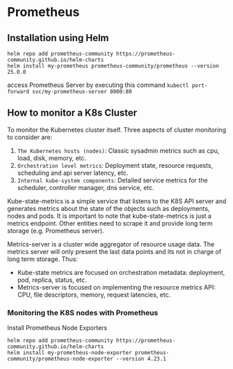 # Prometheus 
## Installation using Helm
```shell
helm repo add prometheus-community https://prometheus-community.github.io/helm-charts
helm install my-prometheus prometheus-community/prometheus --version 25.0.0
```
access Prometheus Server by executing this command `kubectl port-forward svc/my-prometheus-server 8000:80`

## How to monitor a K8s Cluster

To monitor the Kubernetes cluster itself. Three aspects of cluster monitoring to consider are:

1. `The Kubernetes hosts (nodes)`: Classic sysadmin metrics such as cpu, load, disk, memory, etc.
2. `Orchestration level metrics`: Deployment state, resource requests, scheduling and api server latency, etc.
3. `Internal kube-system components`: Detailed service metrics for the scheduler, controller manager, dns service, etc.

Kube-state-metrics is a simple service that listens to the K8S API server and generates metrics about the state of the objects
such  as deployments, nodes and pods. It is important to note that kube-state-metrics is just a metrics endpoint. Other
entities need to scrape it and provide long term storage (e.g. Prometheus server).

Metrics-server is a cluster wide aggregator of resource usage data. The metrics server will only present the last data points
and its not in charge of long term storage.
Thus:
+ Kube-state metrics are focused on orchestration metadata: deployment, pod, replica, status, etc.
+ Metrics-server is focused on implementing the resource metrics API: CPU, file descriptors, memory, request latencies, etc.

### Monitoring the K8S nodes with Prometheus
Install Prometheus Node Exporters

```shell
helm repo add prometheus-community https://prometheus-community.github.io/helm-charts
helm install my-prometheus-node-exporter prometheus-community/prometheus-node-exporter --version 4.23.1
```